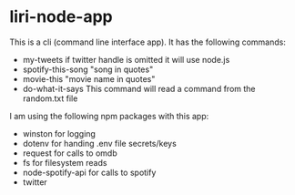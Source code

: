 # liri-node-app

This is a cli (command line interface app).  It has the following commands:
* my-tweets <twitter handle>  if twitter handle is omitted it will use node.js
* spotify-this-song "song in quotes"
* movie-this "movie name in quotes"
* do-what-it-says    This command will read a command from the random.txt file


I am using the following npm packages with this app:
- winston for logging
- dotenv for handing .env file secrets/keys
- request for calls to omdb
- fs for filesystem reads
- node-spotify-api for calls to spotify
- twitter